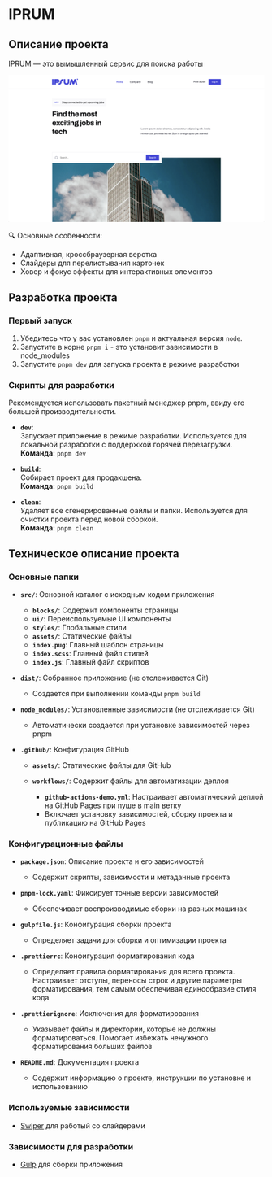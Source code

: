 # IPRUM

## Описание проекта

IPRUM — это вымышленный сервис для поиска работы

![Screenshot](.github/assets/main.png)

🔍 Основные особенности:

- Адаптивная, кроссбраузерная верстка
- Слайдеры для перелистывания карточек
- Ховер и фокус эффекты для интерактивных элементов

## Разработка проекта

### Первый запуск

1. Убедитесь что у вас установлен `pnpm` и актуальная версия `node`.
2. Запустите в корне `pnpm i` - это установит зависимости в node_modules
3. Запустите `pnpm dev` для запуска проекта в режиме разработки

### Скрипты для разработки

Рекомендуется использовать пакетный менеджер pnpm, ввиду его большей производительности.

- **`dev`**:  
  Запускает приложение в режиме разработки. Используется для локальной разработки с поддержкой горячей перезагрузки.  
  **Команда**: `pnpm dev`

- **`build`**:  
  Собирает проект для продакшена.  
  **Команда**: `pnpm build`

- **`clean`**:  
  Удаляет все сгенерированные файлы и папки. Используется для очистки проекта перед новой сборкой.  
  **Команда**: `pnpm clean`

## Техническое описание проекта

### Основные папки

- **`src/`**: Основной каталог с исходным кодом приложения

  - **`blocks/`**: Содержит компоненты страницы
  - **`ui/`**: Переиспользуемые UI компоненты
  - **`styles/`**: Глобальные стили
  - **`assets/`**: Статические файлы
  - **`index.pug`**: Главный шаблон страницы
  - **`index.scss`**: Главный файл стилей
  - **`index.js`**: Главный файл скриптов

- **`dist/`**: Собранное приложение (не отслеживается Git)

  - Создается при выполнении команды `pnpm build`

- **`node_modules/`**: Установленные зависимости (не отслеживается Git)

  - Автоматически создается при установке зависимостей через pnpm

- **`.github/`**: Конфигурация GitHub

  - **`assets/`**: Статические файлы для GitHub

  - **`workflows/`**: Содержит файлы для автоматизации деплоя
    - **`github-actions-demo.yml`**: Настраивает автоматический деплой на GitHub Pages при пуше в main ветку
    - Включает установку зависимостей, сборку проекта и публикацию на GitHub Pages

### Конфигурационные файлы

- **`package.json`**: Описание проекта и его зависимостей

  - Содержит скрипты, зависимости и метаданные проекта

- **`pnpm-lock.yaml`**: Фиксирует точные версии зависимостей

  - Обеспечивает воспроизводимые сборки на разных машинах

- **`gulpfile.js`**: Конфигурация сборки проекта

  - Определяет задачи для сборки и оптимизации проекта

- **`.prettierrc`**: Конфигурация форматирования кода

  - Определяет правила форматирования для всего проекта. Настраивает отступы, переносы строк и другие параметры форматирования, тем самым обеспечивая единообразие стиля кода

- **`.prettierignore`**: Исключения для форматирования

  - Указывает файлы и директории, которые не должны форматироваться. Помогает избежать ненужного форматирования больших файлов

- **`README.md`**: Документация проекта

  - Содержит информацию о проекте, инструкции по установке и использованию

### Используемые зависимости

- [Swiper](https://swiperjs.com/) для работый со слайдерами

### Зависимости для разработки

- [Gulp](https://gulpjs.com/) для сборки приложения
